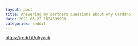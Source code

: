 ```yaml
--- 
layout: post 
title: Answering my partners questions about why Cardano. 
date: 2021-06-22 1624399908 
categories: reddit 
--- 
```

https://redd.it/o5yock